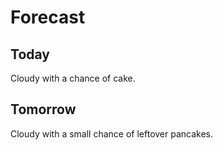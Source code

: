 # Forecast

## Today

Cloudy with a chance of cake.

## Tomorrow

Cloudy with a small chance of leftover pancakes.
